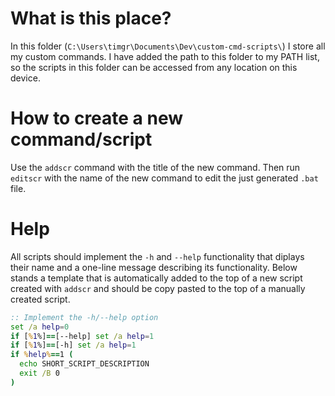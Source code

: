 # What is this place?
In this folder (`C:\Users\timgr\Documents\Dev\custom-cmd-scripts\`) I store all my custom commands. I have added the path to this folder to my PATH list, so the scripts in this folder can be accessed from any location on this device.

# How to create a new command/script
Use the `addscr` command with the title of the new command. Then run `editscr` with the name of the new command to edit the just generated `.bat` file.

# Help
All scripts should implement the `-h` and `--help` functionality that diplays their name and a one-line message describing its functionality.
Below stands a template that is automatically added to the top of a new script created with `addscr` and should be copy pasted to the top of a manually created script.
```bat
:: Implement the -h/--help option
set /a help=0
if [%1%]==[--help] set /a help=1
if [%1%]==[-h] set /a help=1
if %help%==1 (
  echo SHORT_SCRIPT_DESCRIPTION
  exit /B 0
)
```